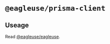# `@eagleuse/prisma-client`

## Useage

Read [@eagleuse/eagleuse](https://www.npmjs.com/package/@eagleuse/eagleuse).

